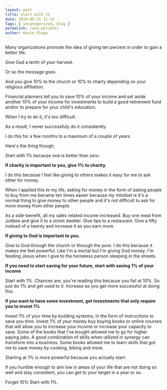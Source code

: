 ```yaml
--- 
layout: post 
title: Start with 1%
date: 2019-05-31 12:14
Tags: [ uncategorized, blog ]
permalink: /one-percent/ 
author: Kevin Olega 
--- 
```

Many organizations promote the idea of giving ten percent in order to gain a better life.

Give God a tenth of your harvest.

Or so the message goes.

And you give 10% to the church or 10% to charty depending on your religious affiliation.

Financial planners tell you to save 10% of your income and set aside another 10% of your income for investments to build a good retirement fund and/or to prepare for your child's education.

When I try to do it, it's too difficult.

As a result, I never successfuly do it consistently.

I do this for a few months to a maximum of a couple of years.

Here's the thing though.

Start with 1% because one is better than zero.


**If charity is important to you, give 1% to charity.**

I do this because I feel like giving to others makes it easy for me to ask other for money. 

When I applied this to my life, asking for money in the form of asking people to buy from me became ten times easier because my mindset is it's a normal thing to give money to other people and it's not difficult to ask for more money from other people.

As a side-benefit, all my sales related income increased. Buy one meal from Jolibee and give it to a street dweller. Give tips to a restaurant. Give a fifty instead of a twenty and increase it as you earn more.

**If giving to God is important to you.**

Give to God through the church or through the poor. I do this because it makes me feel powerful. Like I'm a mortal but I'm giving God money. I'm feeding Jesus when I give to the homeless person sleeping in the streets. 

**If you need to start saving for your future, start with saving 1% of your income**

Start with 1%. Chances are, you're reading this because you fail at 10%. So just do 1% and get used to it. Increase as you get more successful at doing this.

**If you want to have some investment, get investments that only require you to invest 1%**

Invest 1% of your time by building systems, in the form of instructions to save you time. Invest 1% of your money buy buying books or online courses that will allow you to increase your income or increase your capacity to save. Some of the books that I've bought allowed me to go for higher paying jobs. A good combination of skills when utilized in synergy can transform into a business. Some books allowed me to learn skills that got me to save money by cooking, biking and more.

Starting at 1% is more powerful because you actually start.

If you humble enough to aim low in areas of your life that are not doing so well and stay consistent, you can get to your target in a year or so.

Forget 10% Start with 1%.